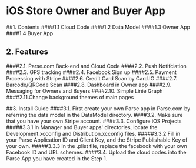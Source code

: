 # iOS Store Owner and Buyer App  
  
  
  
  
  

##1. Contents
####1.1 Cloud Code
####1.2 Data Model
####1.3 Owner App
####1.4 Buyer App  
  
  
  
  

## 2. Features
####2.1.  Parse.com Back-end and Cloud Code
####2.2.  Push Notifciation
####2.3.  GPS tracking
####2.4.  Facebook Sign up
####2.5.  Payment Processing with Stripe
####2.6.  Credit Card Scan by Card.IO
####2.7.  Barcode/QRCode Scan
####2.8.  Dashboard in Owner app
####2.9.  Messaging for Owners and Buyers
####2.10. Simple Linie Graph  
####2.11.Change background themes of main pages  
  
  
  
  

##3. Install Guide
####3.1. First create your own Parse app in Parse.com by referring the data model in the DataModel directory.
####3.2. Make sure that you have your own Stripe account.
####3.3. Configure iOS Projects
#####3.3.1 In Manager and Buyer apps' directories, locate the Development.xcconfig and Distribution.xcconfig files. 
#####3.3.2 Fill in your Parse Application ID and Client Key, and the Stripe Publishable Key of your own.
#####3.3.3 In the .plist file, replace the facebook with your own Facebook ID and URL schemes.
####3.4. Upload the cloud codes into the Parse App you have created in the Step 1.
